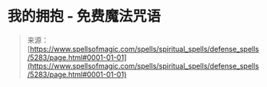 <!--yml

category: 未分类

date: 2024-06-12 18:39:21

-->

# 我的拥抱 - 免费魔法咒语

> 来源：[https://www.spellsofmagic.com/spells/spiritual_spells/defense_spells/5283/page.html#0001-01-01](https://www.spellsofmagic.com/spells/spiritual_spells/defense_spells/5283/page.html#0001-01-01)
